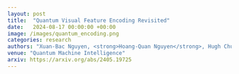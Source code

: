 ```yaml
---
layout: post
title:  "Quantum Visual Feature Encoding Revisited"
date:   2024-08-17 00:00:00 +00:00
image: /images/quantum_encoding.png
categories: research
authors: "Xuan-Bac Nguyen, <strong>Hoang-Quan Nguyen</strong>, Hugh Churchill, Samee U. Khan, and Khoa Luu"
venue: "Quantum Machine Intelligence"
arxiv: https://arxiv.org/abs/2405.19725
---
```

